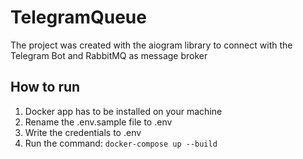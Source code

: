 # TelegramQueue

The project was created with the aiogram library to connect with the Telegram Bot and RabbitMQ as message broker

## How to run

1. Docker app has to be installed on your machine
2. Rename the .env.sample file to .env
3. Write the credentials to .env
4. Run the command:
    `docker-compose up --build`